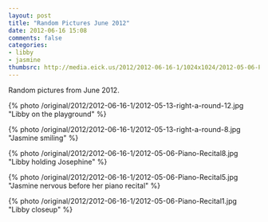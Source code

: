 ```yaml
---
layout: post
title: "Random Pictures June 2012"
date: 2012-06-16 15:08
comments: false
categories: 
- libby
- jasmine
thumbsrc: http://media.eick.us/2012/2012-06-16-1/1024x1024/2012-05-06-Piano-Recital8.jpg
---
```

Random pictures from June 2012.

{% photo /original/2012/2012-06-16-1/2012-05-13-right-a-round-12.jpg "Libby on the playground" %}


{% photo /original/2012/2012-06-16-1/2012-05-13-right-a-round-8.jpg "Jasmine smiling" %}


{% photo /original/2012/2012-06-16-1/2012-05-06-Piano-Recital8.jpg "Libby holding Josephine" %}


{% photo /original/2012/2012-06-16-1/2012-05-06-Piano-Recital5.jpg "Jasmine nervous before her piano recital" %}


{% photo /original/2012/2012-06-16-1/2012-05-06-Piano-Recital1.jpg "Libby closeup" %}
